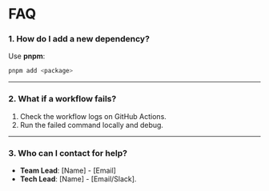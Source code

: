 # FAQ

### **1. How do I add a new dependency?**

Use **pnpm**:

```bash
pnpm add <package>
```

---

### **2. What if a workflow fails?**

1. Check the workflow logs on GitHub Actions.
2. Run the failed command locally and debug.

---

### **3. Who can I contact for help?**

- **Team Lead**: [Name] - [Email]
- **Tech Lead**: [Name] - [Email/Slack].